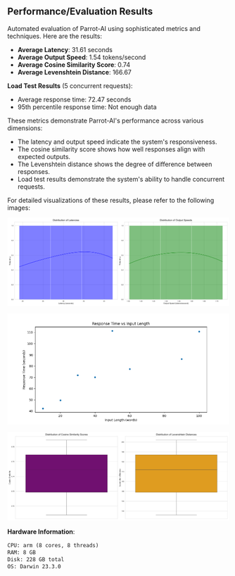 
## Performance/Evaluation Results

Automated evaluation of Parrot-AI using sophisticated metrics and techniques.
Here are the results:

- **Average Latency**: 31.61 seconds
- **Average Output Speed**: 1.54 tokens/second
- **Average Cosine Similarity Score**: 0.74
- **Average Levenshtein Distance**: 166.67

**Load Test Results** (5 concurrent requests):
- Average response time: 72.47 seconds
- 95th percentile response time: Not enough data

These metrics demonstrate Parrot-AI's performance across various dimensions:
- The latency and output speed indicate the system's responsiveness.
- The cosine similarity score shows how well responses align with expected outputs.
- The Levenshtein distance shows the degree of difference between responses.
- Load test results demonstrate the system's ability to handle concurrent requests.

For detailed visualizations of these results, please refer to the following images:

![Latency and Output Speed Distribution](assets/latency_output_speed.png)

![Response Time vs Input Length](assets/response_time_vs_length.png)

![Similarity and Levenshtein Scores](assets/similarity_levenshtein.png)

**Hardware Information**:
```
CPU: arm (8 cores, 8 threads)
RAM: 8 GB
Disk: 228 GB total
OS: Darwin 23.3.0
```
